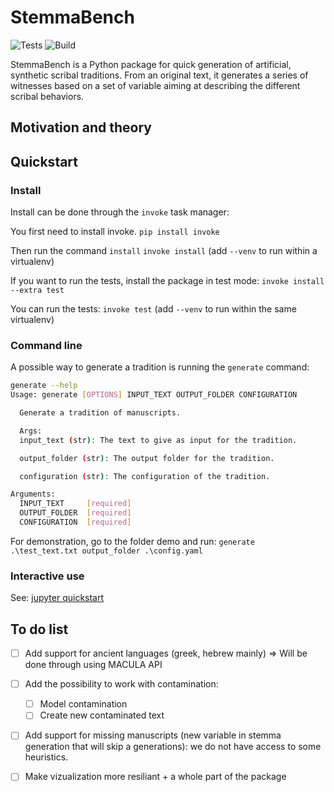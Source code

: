 # StemmaBench

![Tests](https://github.com/metz-theolab/stemmabench/workflows/Unittests%20and%20lint/badge.svg)
![Build](https://github.com/metz-theolab/stemmabench/workflows/Build/badge.svg)

StemmaBench is a Python package for quick generation of artificial, synthetic scribal traditions. From an original text, it generates a series of witnesses based on a set of variable aiming at describing the different scribal behaviors.

## Motivation and theory

## Quickstart

### Install

Install can be done through the `invoke` task manager:

You first need to install invoke.
`pip install invoke`

Then run the command `install`
`invoke install`
(add `--venv` to run within a virtualenv)

If you want to run the tests, install the package in test mode:
`invoke install --extra test`

You can run the tests:
`invoke test`
(add `--venv` to run within the same virtualenv)

### Command line

A possible way to generate a tradition is running the `generate` command:

```bash
generate --help
Usage: generate [OPTIONS] INPUT_TEXT OUTPUT_FOLDER CONFIGURATION

  Generate a tradition of manuscripts.

  Args:
  input_text (str): The text to give as input for the tradition.

  output_folder (str): The output folder for the tradition.

  configuration (str): The configuration of the tradition.

Arguments:
  INPUT_TEXT     [required]
  OUTPUT_FOLDER  [required]
  CONFIGURATION  [required]
```

For demonstration, go to the folder demo and run:
`generate .\test_text.txt output_folder .\config.yaml`

### Interactive use

See: [jupyter quickstart](https://github.com/SphRbtHyk/stemmabench/blob/main/docs/quickstart.ipynb)

## To do list

- [ ] Add support for ancient languages (greek, hebrew mainly) => Will be done through using MACULA API

- [ ] Add the possibility to work with contamination:
  - [ ] Model contamination
  - [ ] Create new contaminated text

- [ ] Add support for missing manuscripts (new variable in stemma generation that will skip a generations): we do not have access to some heuristics.

- [ ] Make vizualization more resiliant + a whole part of the package
